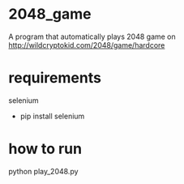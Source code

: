 # 2048_game
A program that automatically plays 2048 game on http://wildcryptokid.com/2048/game/hardcore

# requirements
selenium
 - pip install selenium

# how to run
python play_2048.py
